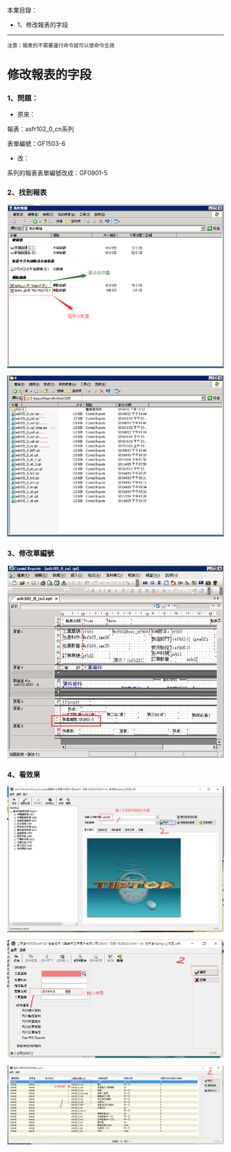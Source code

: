 本業目錄：
- 1、修改報表的字段

***

`注意：報表的不需要運行命令就可以使命令生效`

# 修改報表的字段

### 1、問題：

- 原來：

報表：asfr102_0_cn系列

表單編號：GF1503-6

- 改：

系列的報表表單編號改成：GF0901-5

### 2、找到報表
![](image/1-1.png)

![](image/1-2.png)

### 3、修改單編號

![](image/1-3.png)

### 4、看效果

![](image/1-4.png)

![](image/1-5.png)

![](image/1-6.png)

